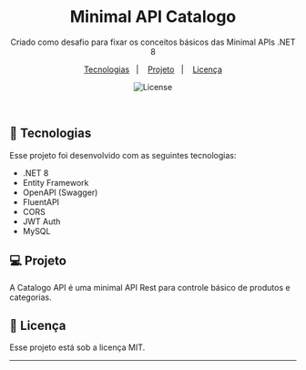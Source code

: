 <h1 align="center">Minimal API Catalogo</h1>

<p align="center">
Criado como desafio para fixar os conceitos básicos das Minimal APIs .NET 8<br/>
</p>

<p align="center">
  <a href="#-tecnologias">Tecnologias</a>&nbsp;&nbsp;&nbsp;|&nbsp;&nbsp;&nbsp;
  <a href="#-projeto">Projeto</a>&nbsp;&nbsp;&nbsp;|&nbsp;&nbsp;&nbsp;
  <a href="#memo-licença">Licença</a>
</p>

<p align="center">
  <img alt="License" src="https://img.shields.io/static/v1?label=license&message=MIT&color=49AA26&labelColor=000000">
</p>

<br>

## 🚀 Tecnologias

Esse projeto foi desenvolvido com as seguintes tecnologias:

- .NET 8
- Entity Framework
- OpenAPI (Swagger)
- FluentAPI
- CORS
- JWT Auth
- MySQL

## 💻 Projeto

A Catalogo API é uma minimal API Rest para controle básico de produtos e categorias.

## :memo: Licença

Esse projeto está sob a licença MIT.

---
